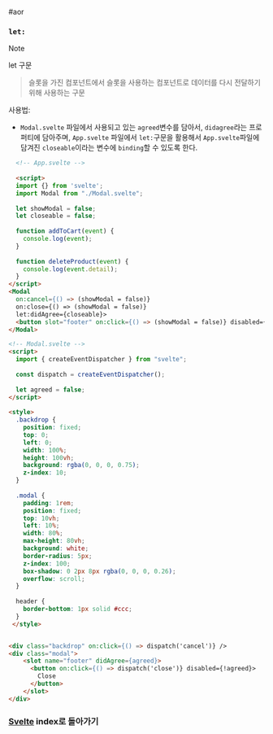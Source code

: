 #aor
### `let:`
>[!note]
>let 구문
>
>> 슬롯을 가진 컴포넌트에서 슬롯을 사용하는 컴포넌트로 데이터를 다시 전달하기 위해 사용하는 구문

사용법:
- `Modal.svelte` 파일에서 사용되고 있는 `agreed`변수를 담아서, `didagree`라는 프로퍼티에 담아주며, `App.svelte` 파일에서 `let:`구문을 활용해서 `App.svelte`파일에 담겨진 `closeable`이라는 변수에 `binding`할 수 있도록 한다.

```html
  <!-- App.svelte -->
  
  <script>
  import {} from 'svelte';
  import Modal from "./Modal.svelte";
  
  let showModal = false;
  let closeable = false;
  
  function addToCart(event) {
    console.log(event);
  }
  
  function deleteProduct(event) {
    console.log(event.detail);
  }
</script>
<Modal
  on:cancel={() => (showModal = false)}
  on:close={() => (showModal = false)}
  let:didAgree={closeable}>
  <button slot="footer" on:click={() => (showModal = false)} disabled={!closeable}>Confirm</button>
</Modal>
```

```html
<!-- Modal.svelte -->
<script>
  import { createEventDispatcher } from "svelte";
  
  const dispatch = createEventDispatcher();
  
  let agreed = false;
</script>
  
<style>
  .backdrop {
    position: fixed;
    top: 0;
    left: 0;
    width: 100%;
    height: 100vh;
    background: rgba(0, 0, 0, 0.75);
    z-index: 10;
  }
  
  .modal {
    padding: 1rem;
    position: fixed;
    top: 10vh;
    left: 10%;
    width: 80%;
    max-height: 80vh;
    background: white;
    border-radius: 5px;
    z-index: 100;
    box-shadow: 0 2px 8px rgba(0, 0, 0, 0.26);
    overflow: scroll;
  }
  
  header {
    border-bottom: 1px solid #ccc;
  }
 </style>


<div class="backdrop" on:click={() => dispatch('cancel')} />
<div class="modal">
    <slot name="footer" didAgree={agreed}>
      <button on:click={() => dispatch('close')} disabled={!agreed}>
        Close
      </button>
    </slot>
</div>
```

### [Svelte](../../../Dev-Index/Svelte.md) index로 돌아가기